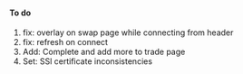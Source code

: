 #### To do
1. fix: overlay on swap page while connecting from header
2. fix: refresh on connect
3. Add: Complete and add more to trade page
4. Set: SSl certificate inconsistencies